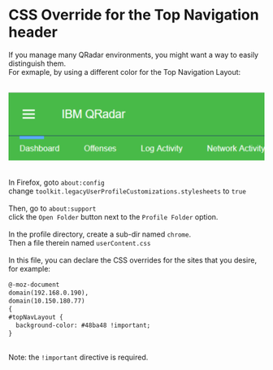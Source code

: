 # CSS Override for the Top Navigation header

If you manage many QRadar environments, you might want a way to easily distinguish them.
\
For exmaple, by using a different color for the Top Navigation Layout:

\
![qradar_green_navigation_header](./qradar_green_navigation_header.png)

\
In Firefox, goto `about:config`
\
change `toolkit.legacyUserProfileCustomizations.stylesheets` to `true`
\
\
Then, go to `about:support`
\
click the `Open Folder` button next to the `Profile Folder` option.
\
\
In the profile directory, create a sub-dir named `chrome`.
\
Then a file therein named `userContent.css`
\
\
In this file, you can declare the CSS overrides for the sites that you desire, for example:

    @-moz-document
    domain(192.168.0.190),
    domain(10.150.180.77)
    {
    #topNavLayout {
      background-color: #48ba48 !important;
    }

\
Note: the `!important` directive is required.
